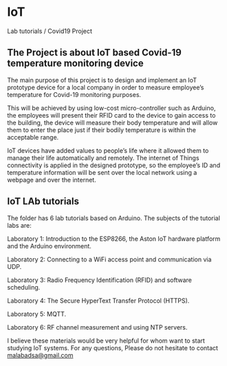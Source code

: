 # IoT
Lab tutorials / Covid19 Project

## The Project is about IoT based Covid-19 temperature monitoring device
The main purpose of this project is to design and implement an IoT prototype device for a local company in order to measure employee’s temperature for Covid-19 monitoring purposes.

This will be achieved by using low-cost micro-controller such as Arduino, the employees will present their RFID card to the device to gain access to the building, the device will measure their body temperature and will allow them to enter the place just if their bodily temperature is within the acceptable range.

IoT devices have added values to people’s life where it allowed them to manage their life automatically and remotely. The internet of Things connectivity is applied in the designed prototype, so the employee’s ID and temperature information will be sent over the local network using a webpage and over the internet.


## IoT LAb tutorials
The folder has 6 lab tutorials based on Arduino. The subjects of the tutorial labs are:

Laboratory 1: Introduction to the ESP8266, the Aston IoT hardware platform and the Arduino environment.

Laboratory 2: Connecting to a WiFi access point and communication via UDP.

Laboratory 3: Radio Frequency Identification (RFID) and software scheduling.

Laboratory 4: The Secure HyperText Transfer Protocol (HTTPS).

Laboratory 5: MQTT.

Laboratory 6: RF channel measurement and using NTP servers.


I believe these materials would be very helpful for whom want to start studying IoT systems. For any questions, Please do not hesitate to contact malabadsa@gmail.com
